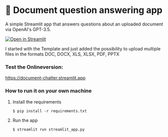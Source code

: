 # 📄 Document question answering app

A simple Streamlit app that answers questions about an uploaded document via OpenAI's GPT-3.5.

[![Open in Streamlit](https://static.streamlit.io/badges/streamlit_badge_black_white.svg)](https://document-question-answering-template.streamlit.app/)

I started with the Template and just added the possibility to upload multiple files in the formats DOC, DOCX, XLS, XLSX, PDF, PPTX


### Test the Onlineversion:
https://document-chatter.streamlit.app



### How to run it on your own machine

1. Install the requirements

   ```
   $ pip install -r requirements.txt
   ```

2. Run the app

   ```
   $ streamlit run streamlit_app.py
   ```
